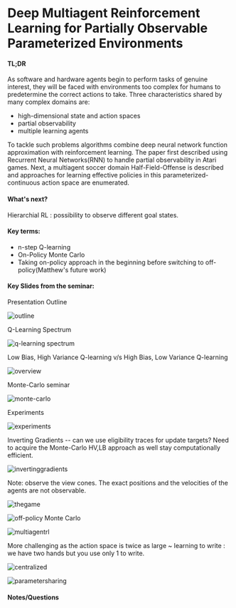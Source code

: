 Deep Multiagent Reinforcement Learning for Partially Observable Parameterized Environments
========================================================================================================================

#### TL;DR
As software and hardware agents begin to perform tasks of genuine interest, they will be faced with environments too complex for humans to predetermine the correct actions to take. 
Three characteristics shared by many complex domains are:
* high-dimensional state and action spaces
* partial observability
* multiple learning agents 

To tackle such problems algorithms combine deep neural network function approximation with reinforcement learning. The paper first described using Recurrent Neural Networks(RNN) to handle partial observability in Atari games. Next, a multiagent soccer domain Half-Field-Offense is described and approaches for learning effective policies in this parameterized-continuous action space are enumerated.

#### What's next?
Hierarchial RL : possibility to observe different goal states.

#### Key terms:
- n-step Q-learning
- On-Policy Monte Carlo
- Taking on-policy approach in the beginning before switching to off-policy(Matthew's future work)

#### Key Slides from the seminar:

Presentation Outline

![outline](https://cloud.githubusercontent.com/assets/7057078/16018753/b178577e-315a-11e6-8e5e-9f1da9a48aea.PNG)

Q-Learning Spectrum

![q-learning spectrum](https://cloud.githubusercontent.com/assets/7057078/16018336/f6e27904-3158-11e6-96fb-0a3a9ba92d0b.PNG)

Low Bias, High Variance Q-learning v/s High Bias, Low Variance Q-learning

![overview](https://cloud.githubusercontent.com/assets/7057078/16018374/181f40de-3159-11e6-8e15-e399fc17f1a0.PNG)

Monte-Carlo seminar

![monte-carlo](https://cloud.githubusercontent.com/assets/7057078/16018400/35a3a0dc-3159-11e6-9106-640b34b67b95.PNG)

Experiments

![experiments](https://cloud.githubusercontent.com/assets/7057078/16018522/a523e3ae-3159-11e6-8417-43907d495887.PNG)

Inverting Gradients -- can we use eligibility traces for update targets? Need to acquire the Monte-Carlo HV,LB approach as well stay computationally efficient.

![invertinggradients](https://cloud.githubusercontent.com/assets/7057078/16018553/cd0a5a24-3159-11e6-9b65-29415968a7d3.PNG)

Note: observe the view cones. The exact positions and the velocities of the agents are not observable.

![thegame](https://cloud.githubusercontent.com/assets/7057078/16018640/345b61be-315a-11e6-86fa-4347ff95e1af.PNG)

![off-policy Monte Carlo](https://cloud.githubusercontent.com/assets/7057078/16018684/6160a1e2-315a-11e6-8de3-7ebdce2583ec.png)


![multiagentrl](https://cloud.githubusercontent.com/assets/7057078/16018837/17e4e07c-315b-11e6-84f7-3ff9316ccbdb.PNG)


More challenging as the action space is twice as large ~ learning to write : we have two hands but you use only 1 to write.

![centralized](https://cloud.githubusercontent.com/assets/7057078/16018853/29d611b6-315b-11e6-8256-330b6002f15b.PNG)

![parametersharing](https://cloud.githubusercontent.com/assets/7057078/16018914/6c2b206a-315b-11e6-9f85-29bd03de90e0.PNG)

#### Notes/Questions

